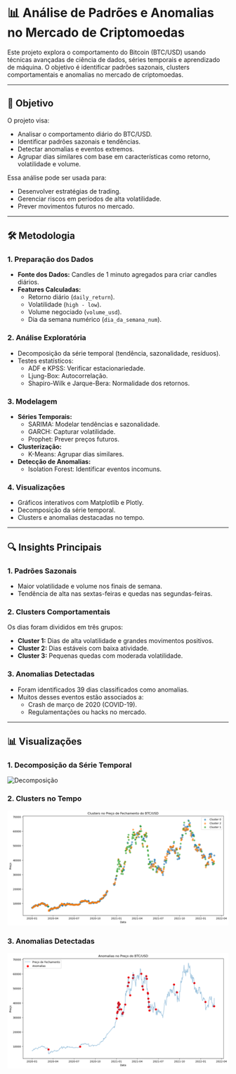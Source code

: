 # 📊 **Análise de Padrões e Anomalias no Mercado de Criptomoedas**

Este projeto explora o comportamento do Bitcoin (BTC/USD) usando técnicas avançadas de ciência de dados, séries temporais e aprendizado de máquina. O objetivo é identificar padrões sazonais, clusters comportamentais e anomalias no mercado de criptomoedas.

---

## 🎯 **Objetivo**

O projeto visa:
- Analisar o comportamento diário do BTC/USD.
- Identificar padrões sazonais e tendências.
- Detectar anomalias e eventos extremos.
- Agrupar dias similares com base em características como retorno, volatilidade e volume.

Essa análise pode ser usada para:
- Desenvolver estratégias de trading.
- Gerenciar riscos em períodos de alta volatilidade.
- Prever movimentos futuros no mercado.

---

## 🛠️ **Metodologia**

### 1. **Preparação dos Dados**
- **Fonte dos Dados:** Candles de 1 minuto agregados para criar candles diários.
- **Features Calculadas:**
  - Retorno diário (`daily_return`).
  - Volatilidade (`high - low`).
  - Volume negociado (`volume_usd`).
  - Dia da semana numérico (`dia_da_semana_num`).

### 2. **Análise Exploratória**
- Decomposição da série temporal (tendência, sazonalidade, resíduos).
- Testes estatísticos:
  - ADF e KPSS: Verificar estacionariedade.
  - Ljung-Box: Autocorrelação.
  - Shapiro-Wilk e Jarque-Bera: Normalidade dos retornos.

### 3. **Modelagem**
- **Séries Temporais:**
  - SARIMA: Modelar tendências e sazonalidade.
  - GARCH: Capturar volatilidade.
  - Prophet: Prever preços futuros.
- **Clusterização:**
  - K-Means: Agrupar dias similares.
- **Detecção de Anomalias:**
  - Isolation Forest: Identificar eventos incomuns.

### 4. **Visualizações**
- Gráficos interativos com Matplotlib e Plotly.
- Decomposição da série temporal.
- Clusters e anomalias destacadas no tempo.

---

## 🔍 **Insights Principais**

### 1. **Padrões Sazonais**
- Maior volatilidade e volume nos finais de semana.
- Tendência de alta nas sextas-feiras e quedas nas segundas-feiras.

### 2. **Clusters Comportamentais**
Os dias foram divididos em três grupos:
- **Cluster 1:** Dias de alta volatilidade e grandes movimentos positivos.
- **Cluster 2:** Dias estáveis com baixa atividade.
- **Cluster 3:** Pequenas quedas com moderada volatilidade.

### 3. **Anomalias Detectadas**
- Foram identificados 39 dias classificados como anomalias.
- Muitos desses eventos estão associados a:
  - Crash de março de 2020 (COVID-19).
  - Regulamentações ou hacks no mercado.

---

## 📊 **Visualizações**

### 1. Decomposição da Série Temporal
![Decomposição](images/decomposition.png)

### 2. Clusters no Tempo
![Clusters](graphs/clusters.png)

### 3. Anomalias Detectadas
![Anomalias](graphs/anomalias.png)
